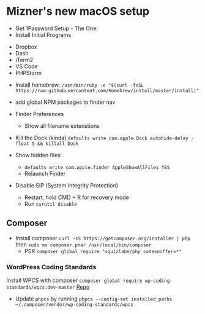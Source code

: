 # Mizner's new macOS setup

* Get 1Password Setup - The One.
* Install Initial Programs
 - Dropbox
 - Dash
 - iTerm2
 - VS Code
 - PHPStorm

* Install homebrew: `/usr/bin/ruby -e "$(curl -fsSL https://raw.githubusercontent.com/Homebrew/install/master/install)"`




* add global NPM packages to finder nav
* Finder Preferences
  - Show all filename extenstions
* Kill the Dock (kinda) `defaults write com.apple.Dock autohide-delay -float 5 && killall Dock`
* Show hidden files 
  - `defaults write com.apple.finder AppleShowAllFiles YES`
  - Relaunch Finder
* Disable SIP (System Integrity Protection)
  - Restart, hold CMD + R for recovery mode
  - Run `csrutil disable`

## Composer
* Install composer `curl -sS https://getcomposer.org/installer | php` then `sudo mv composer.phar /usr/local/bin/composer`
     * PSR `composer global require "squizlabs/php_codesniffer=*"`
### WordPress Coding Standards
Install WPCS with composer
`composer global require wp-coding-standards/wpcs:dev-master` [Repo](https://github.com/WordPress-Coding-Standards/WordPress-Coding-Standards/)
* Update `phpcs` by running `phpcs --config-set installed_paths ~/.composer/vendor/wp-coding-standards/wpcs`
